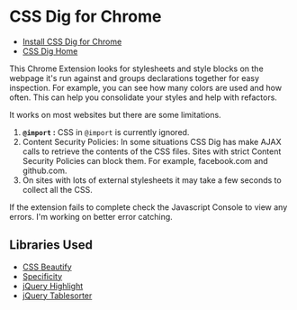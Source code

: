 # CSS Dig for Chrome

- [Install CSS Dig for Chrome](https://chrome.google.com/webstore/detail/css-dig/lpnhmlhomomelfkcjnkcacofhmggjmco)
- [CSS Dig Home](http://cssdig.com)

This Chrome Extension looks for stylesheets and style blocks on the webpage it's run against and groups declarations together for easy inspection. For example, you can see how many colors are used and how often. This can help you consolidate your styles and help with refactors.

It works on most websites but there are some limitations.

1. <b><code>@import</code> :</b> CSS in <code>@import</code> is currently ignored.
1. Content Security Policies: In some situations CSS Dig has make AJAX calls to retrieve the contents of the CSS files. Sites with strict Content Security Policies can block them. For example, facebook.com and github.com.
1. On sites with lots of external stylesheets it may take a few seconds to collect all the CSS.

If the extension fails to complete check the Javascript Console to view any errors. I'm working on better error catching.

## Libraries Used

- [CSS Beautify](https://github.com/senchalabs/cssbeautify)
- [Specificity](https://github.com/keeganstreet/specificity)
- [jQuery Highlight](http://bartaz.github.io/sandbox.js/jquery.highlight.html)
- [jQuery Tablesorter](http://tablesorter.com/docs/)
